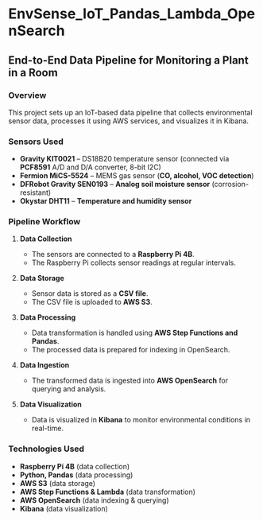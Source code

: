 # **EnvSense_IoT_Pandas_Lambda_OpenSearch**

## **End-to-End Data Pipeline for Monitoring a Plant in a Room**

### **Overview**
This project sets up an IoT-based data pipeline that collects environmental sensor data, processes it using AWS services, and visualizes it in Kibana.

### **Sensors Used**
- **Gravity KIT0021** – DS18B20 temperature sensor (connected via **PCF8591** A/D and D/A converter, 8-bit I2C)
- **Fermion MiCS-5524** – MEMS gas sensor (**CO, alcohol, VOC detection**)
- **DFRobot Gravity SEN0193** – **Analog soil moisture sensor** (corrosion-resistant)
- **Okystar DHT11** – **Temperature and humidity sensor**

### **Pipeline Workflow**
1. **Data Collection**
   - The sensors are connected to a **Raspberry Pi 4B**.
   - The Raspberry Pi collects sensor readings at regular intervals.
   
2. **Data Storage**
   - Sensor data is stored as a **CSV file**.
   - The CSV file is uploaded to **AWS S3**.
   
3. **Data Processing**
   - Data transformation is handled using **AWS Step Functions and Pandas**.
   - The processed data is prepared for indexing in OpenSearch.
   
4. **Data Ingestion**
   - The transformed data is ingested into **AWS OpenSearch** for querying and analysis.
   
5. **Data Visualization**
   - Data is visualized in **Kibana** to monitor environmental conditions in real-time.

### **Technologies Used**
- **Raspberry Pi 4B** (data collection)
- **Python, Pandas** (data processing)
- **AWS S3** (data storage)
- **AWS Step Functions & Lambda** (data transformation)
- **AWS OpenSearch** (data indexing & querying)
- **Kibana** (data visualization)
